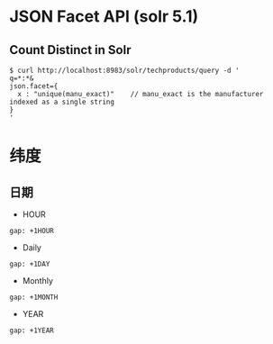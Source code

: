 
# JSON Facet API (solr 5.1)

## Count Distinct in Solr

```
$ curl http://localhost:8983/solr/techproducts/query -d '
q=*:*&
json.facet={
  x : "unique(manu_exact)"    // manu_exact is the manufacturer indexed as a single string
}
'
```

# 纬度

## 日期
- HOUR
```
gap: +1HOUR
```
- Daily
```
gap: +1DAY
```
- Monthly
```
gap: +1MONTH
```
- YEAR
```
gap: +1YEAR
```

